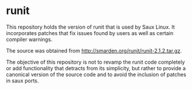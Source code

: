 # runit

This repository holds the version of runit that is used by Saux Linux. It incorporates patches that fix issues found by users as well as certain compiler warnings.

The source was obtained from http://smarden.org/runit/runit-2.1.2.tar.gz.

The objective of this repository is not to revamp the runit code completely or add functionality that detracts from its simplicity, but rather to provide a canonical version of the source code and to avoid the inclusion of patches in saux ports.

